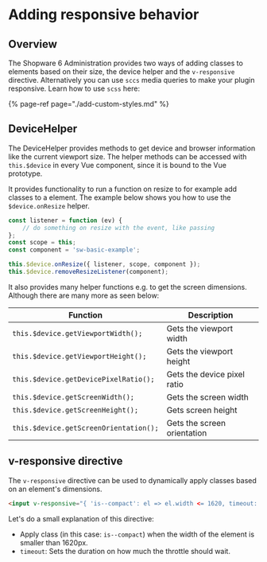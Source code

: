 # Adding responsive behavior

## Overview
The Shopware 6 Administration provides two ways of adding classes to elements based on their size, the device helper and the `v-responsive` directive.
Alternatively you can use `sccs` media queries to make your plugin responsive.
Learn how to use `scss` here:

{% page-ref page="./add-custom-styles.md" %}

## DeviceHelper

The DeviceHelper provides methods to get device and browser information like the current viewport size.
The helper methods can be accessed with `this.$device` in every Vue component,
since it is bound to the Vue prototype.

It provides functionality to run a function on resize to for example add classes to a element.
The example below shows you how to use the `$device.onResize` helper.

```javascript
const listener = function (ev) {
    // do something on resize with the event, like passing  
};
const scope = this;
const component = 'sw-basic-example';

this.$device.onResize({ listener, scope, component });
this.$device.removeResizeListener(component);
```
It also provides many helper functions e.g. to get the screen dimensions.
Although there are many more as seen below:

| Function                               | Description                 |
|----------------------------------------|-----------------------------|
| `this.$device.getViewportWidth();`     | Gets the viewport width     |
| `this.$device.getViewportHeight();`    | Gets the viewport height    |
| `this.$device.getDevicePixelRatio();`  | Gets the device pixel ratio |
| `this.$device.getScreenWidth();`       | Gets the screen width       |
| `this.$device.getScreenHeight();`      | Gets screen height          |
| `this.$device.getScreenOrientation();` | Gets the screen orientation |


## v-responsive directive

The `v-responsive` directive can be used to dynamically apply classes based on an element's dimensions.

```html
<input v-responsive="{ 'is--compact': el => el.width <= 1620, timeout: 200 }">
```

Let's do a small explanation of this directive:
- Apply class (in this case: `is--compact`) when the width of the element is smaller than 1620px.
- `timeout`: Sets the duration on how much the throttle should wait.
